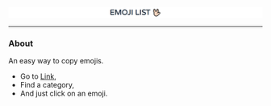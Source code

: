 ![](https://github.com/EduardoRotundaro/emoji-list/blob/master/cover.png?raw=true)

---

### About

An easy way to copy emojis.

* Go to [Link](https://eduardorotundaro.github.io/emoji-list/),
* Find a category,
* And just click on an emoji.